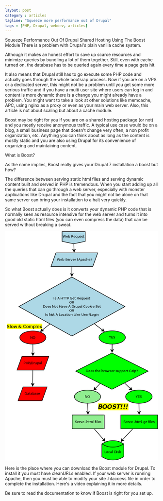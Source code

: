 ```yaml
---
layout: post
category : articles
tagline: "Squeeze more performance out of Drupal"
tags : [PHP, Drupal, webdev, articles]
---
```

Squeeze Performance Out Of Drupal Shared Hosting Using The Boost Module
There is a problem with Drupal's plain vanilla cache system.


Although it makes an honest effort to save up scarce resources and minimize queries by bundling a lot of them together. Still, even with cache turned on,  the database has to be queried again every time a page gets hit.


It also means that Drupal still has to go execute some PHP code and actually goes through the whole bootsrap process. Now if you are on a VPS or a dedicated server, this might not be a problem until you get some more serious traffic and if you have a multi user site where users can log in and content is more dynamic there is a change you might already have a problem. You might want to take a look at other solutions like memcache, APC, using nginx as a proxy or even as your main web server.  Also, this article is not about scaling but about a cache module.


Boost may be right for you if you are on a shared hosting package (or not) and you mostly receive anonymous traffic. A typical use case would be on a blog, a small business page that doesn't change very often, a non profit organization, etc. Anything you can think about as long as the content is mostly static and you are also using Drupal for its convenience of organizing and maintaining content.


What is Boost?

As the name implies, Boost really gives your Drupal 7 installation a boost but how?

The difference between serving static html files and serving dynamic content built and served in PHP is tremendous. When you start adding up all the queries that can go through a web server, especially with monster applications like Drupal and the fact that you might not be alone on that same server can bring your installation to a halt very quickly.

So what Boost actually does is it converts your dynamic PHP code that is normally seen as resource intensive for the web server and turns it into good old static html files (you can even compress the data) that can be served without breaking a sweat.


![Drupal boost](/assets/img/drupal-boost.png)


Here is the place where you can download the Boost module for Drupal. To install it you must have cleanURLs enabled. If your web server is running Apache, then you must be able to modify your site .htaccess file in order to complete the installation. Here's a video explaining it in more details.


Be sure to read the documentation to know if Boost is right for you set up.